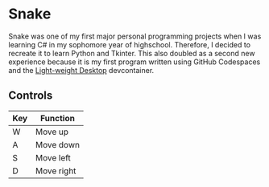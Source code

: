 # Snake

Snake was one of my first major personal programming projects when I was learning C# in my sophomore year of highschool. Therefore, I decided to recreate it to learn Python and Tkinter. This also doubled as a second new experience because it is my first program written using GitHub Codespaces and the [Light-weight Desktop](https://github.com/devcontainers/features/tree/main/src/desktop-lite) devcontainer.

## Controls
| Key | Function   |
| --- | ---------- |
| W   | Move up    |
| A   | Move down  |
| S   | Move left  |
| D   | Move right |
